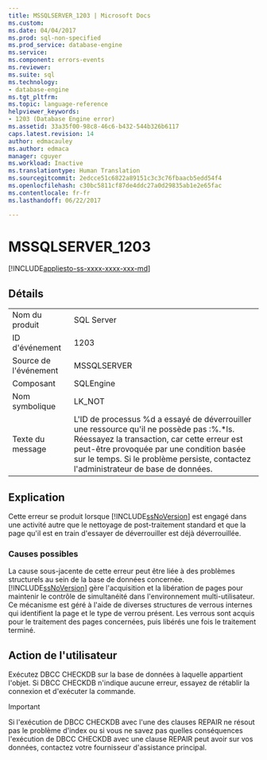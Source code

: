 ```yaml
---
title: MSSQLSERVER_1203 | Microsoft Docs
ms.custom: 
ms.date: 04/04/2017
ms.prod: sql-non-specified
ms.prod_service: database-engine
ms.service: 
ms.component: errors-events
ms.reviewer: 
ms.suite: sql
ms.technology:
- database-engine
ms.tgt_pltfrm: 
ms.topic: language-reference
helpviewer_keywords:
- 1203 (Database Engine error)
ms.assetid: 33a35f00-98c8-46c6-b432-544b326b6117
caps.latest.revision: 14
author: edmacauley
ms.author: edmaca
manager: cguyer
ms.workload: Inactive
ms.translationtype: Human Translation
ms.sourcegitcommit: 2edcce51c6822a89151c3c3c76fbaacb5edd54f4
ms.openlocfilehash: c30bc5811cf87de4ddc27a0d29835ab1e2e65fac
ms.contentlocale: fr-fr
ms.lasthandoff: 06/22/2017

---
```

# <a name="mssqlserver1203"></a>MSSQLSERVER_1203
[!INCLUDE[appliesto-ss-xxxx-xxxx-xxx-md](../../includes/appliesto-ss-xxxx-xxxx-xxx-md.md)]
  
## <a name="details"></a>Détails  
  
|||  
|-|-|  
|Nom du produit|SQL Server|  
|ID d'événement|1203|  
|Source de l'événement|MSSQLSERVER|  
|Composant|SQLEngine|  
|Nom symbolique|LK_NOT|  
|Texte du message|L'ID de processus %d a essayé de déverrouiller une ressource qu'il ne possède pas :%.*ls. Réessayez la transaction, car cette erreur est peut-être provoquée par une condition basée sur le temps. Si le problème persiste, contactez l'administrateur de base de données.|  
  
## <a name="explanation"></a>Explication  
Cette erreur se produit lorsque [!INCLUDE[ssNoVersion](../../includes/ssnoversion-md.md)] est engagé dans une activité autre que le nettoyage de post-traitement standard et que la page qu'il est en train d'essayer de déverrouiller est déjà déverrouillée.  
  
### <a name="possible-causes"></a>Causes possibles  
La cause sous-jacente de cette erreur peut être liée à des problèmes structurels au sein de la base de données concernée. [!INCLUDE[ssNoVersion](../../includes/ssnoversion-md.md)] gère l'acquisition et la libération de pages pour maintenir le contrôle de simultanéité dans l'environnement multi-utilisateur. Ce mécanisme est géré à l'aide de diverses structures de verrous internes qui identifient la page et le type de verrou présent. Les verrous sont acquis pour le traitement des pages concernées, puis libérés une fois le traitement terminé.  
  
## <a name="user-action"></a>Action de l'utilisateur  
Exécutez DBCC CHECKDB sur la base de données à laquelle appartient l'objet. Si DBCC CHECKDB n'indique aucune erreur, essayez de rétablir la connexion et d'exécuter la commande.  
  
> [!IMPORTANT]  
> Si l'exécution de DBCC CHECKDB avec l'une des clauses REPAIR ne résout pas le problème d'index ou si vous ne savez pas quelles conséquences l'exécution de DBCC CHECKDB avec une clause REPAIR peut avoir sur vos données, contactez votre fournisseur d'assistance principal.  
  

